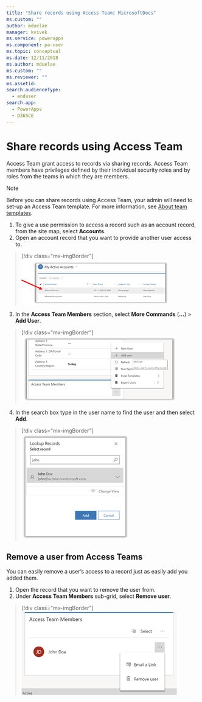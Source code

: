```yaml
---
title: "Share records using Access Team| MicrosoftDocs"
ms.custom: ""
author: mduelae
manager: kvivek
ms.service: powerapps
ms.component: pa-user
ms.topic: conceptual
ms.date: 12/11/2018
ms.author: mduelae
ms.custom: ""
ms.reviewer: ""
ms.assetid: 
search.audienceType: 
  - enduser
search.app: 
  - PowerApps
  - D365CE
---
```

# Share records using Access Team

Access Team grant access to records via sharing records. Access Team members have privileges defined by their individual security roles and by roles from the teams in which they are members. 

> [!NOTE]
> Before you can share records using Access Team, your admin will need to set-up an Access Team template. For more information, see [About team templates](https://docs.microsoft.com/en-us/previous-versions/dynamicscrm-2016/admins-customizers-dynamics-365/mt812239(v%3dcrm.8)). 

1. To give a use permission to access a record such as an account record, from the site map, select **Accounts**.
2. Open an account record that you want to provide another user access to.

  > [!div class="mx-imgBorder"]
  > ![My active accounts](media/AccessTeam1.png "My active accounts")

3. In the **Access Team Members** section, select **More Commands** (**…**) > **Add User**.

  > [!div class="mx-imgBorder"]
  > ![Add user to Access Team](media/AccessTeam2.png "Add user to Access Team")

 4. In the search box type in the user name to find the user and then select **Add**.
  
  > [!div class="mx-imgBorder"]
  > ![Find user](media/AccessTeam3.png "Find user")  
  
 
## Remove a user from Access Teams

 You can easily remove a user’s access to a record just as easily add you added them.
 
1.	Open the record that you want to remove the user from.
2.	Under **Access Team Members** sub-grid, select **Remove user**.

  > [!div class="mx-imgBorder"]
  > ![Remove user from Access Team](media/AccessTeam4.png "Remove user from Access Team")  
  
  
